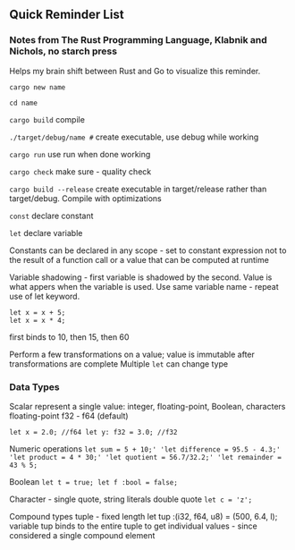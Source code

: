 ## Quick Reminder List
### Notes from The Rust Programming Language, Klabnik and Nichols, no starch press

Helps my brain shift between Rust and Go to visualize this reminder.

`cargo new name`

`cd name`

`cargo build` 
compile

`./target/debug/name #` 
create executable, use debug while working

`cargo run` 
use run when done working

`cargo check` 
make sure - quality check

`cargo build --release` 
create executable in target/release rather than target/debug. Compile with optimizations

`const` 
declare constant

`let`
declare variable

Constants can be declared in any scope - set to constant expression not to the result of a function call or a value that can be computed at runtime

Variable shadowing - first variable is shadowed by the second. Value is what appers when the variable is used. Use same variable name - repeat use of let keyword.

```let x = 10;
let x = x + 5;
let x = x * 4;
```

first binds to 10, then 15, then 60

Perform a few transformations on a value; value is immutable after transformations are complete
Multiple `let` can change type

### Data Types

Scalar represent a single value: integer, floating-point, Boolean, characters
floating-point f32 - f64 (default)

`let x = 2.0; //f64
let y: f32 = 3.0; //f32`

Numeric operations
`let sum = 5 + 10;'
'let difference = 95.5 - 4.3;'
'let product = 4 * 30;'
'let quotient = 56.7/32.2;'
'let remainder = 43 % 5;`

Boolean
`let t = true;
let f :bool = false;`

Character - single quote, string literals double quote
`let c = 'z';`

Compound types
tuple - fixed length
let tup :(i32, f64, u8) = (500, 6.4, l);
  variable tup binds to the entire tuple to get individual values - since considered a single compound element


      
      
